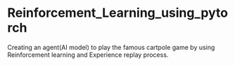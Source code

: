 # Reinforcement_Learning_using_pytorch
Creating an agent(AI model) to play the famous cartpole game by using Reinforcement learning and Experience replay process.
